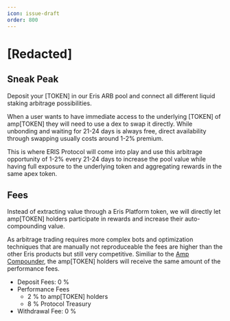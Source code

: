 ```yaml
---
icon: issue-draft
order: 800
---
```


# [Redacted]

## Sneak Peak 

Deposit your [TOKEN] in our Eris ARB pool and connect all different liquid staking arbitrage possibilities.

When a user wants to have immediate access to the underlying [TOKEN] of amp[TOKEN] they will need to use a dex to swap it directly.
While unbonding and waiting for 21-24 days is always free, direct availability through swapping usually costs around 1-2% premium.

This is where ERIS Protocol will come into play and use this arbitrage opportunity of 1-2% every 21-24 days to increase the pool value while having full exposure to the underlying token and aggregating rewards in the same apex token.



## Fees

Instead of extracting value through a Eris Platform token, we will directly let amp[TOKEN] holders participate in rewards and increase their auto-compounding value.

As arbitrage trading requires more complex bots and optimization techniques that are manually not reproduceable the fees are higher than the other Eris products but still very competitive. Similiar to the [Amp Compounder](./../amp-compounder/), the amp[TOKEN] holders will receive the same amount of the performance fees.

- Deposit Fees: 0 %
- Performance Fees
  - 2 % to amp[TOKEN] holders 
  - 8 % Protocol Treasury
- Withdrawal Fee: 0 %
